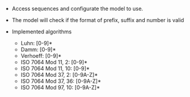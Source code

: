 - Access sequences and configurate the model to use.

- The model will check if the format of prefix, suffix and number is
  valid

- Implemented algorithms  
  - Luhn: \[0-9\]\*
  - Damm: \[0-9\]\*
  - Verhoeff: \[0-9\]\*
  - ISO 7064 Mod 11, 2: \[0-9\]\*
  - ISO 7064 Mod 11, 10: \[0-9\]\*
  - ISO 7064 Mod 37, 2: \[0-9A-Z\]\*
  - ISO 7064 Mod 37, 36: \[0-9A-Z\]\*
  - ISO 7064 Mod 97, 10: \[0-9A-Z\]\*
